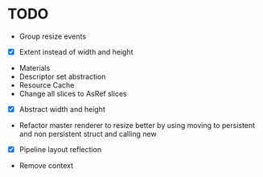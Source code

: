 # TODO
- Group resize events
- [X] Extent instead of width and height
- Materials
- Descriptor set abstraction
- Resource Cache
- Change all slices to AsRef slices
- [X] Abstract width and height
- Refactor master renderer to resize better by using moving
  to persistent and non persistent struct and calling new
- [X] Pipeline layout reflection
- Remove context
